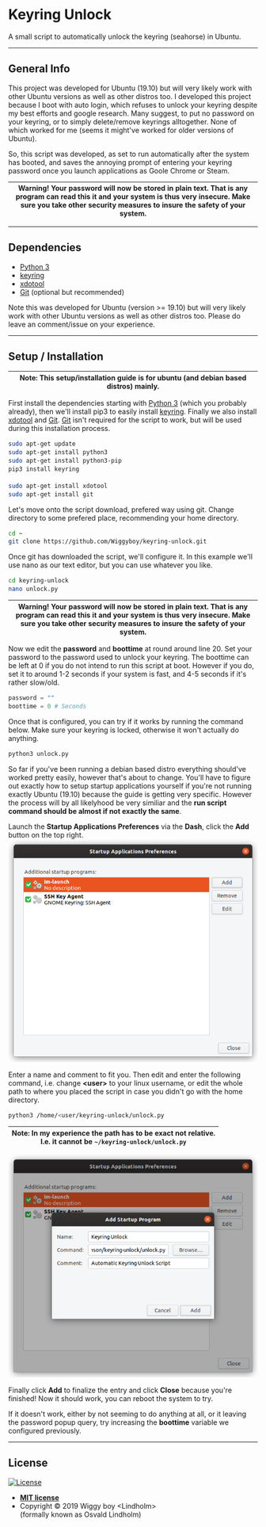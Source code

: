 # Keyring Unlock
A small script to automatically unlock the keyring (seahorse) in Ubuntu.

---
<!---
## Table of contents
* [General info](#general-info)
* [Setup / Installation](#setup-/-installation)
* [Contact](#contact)

---
-->

## General Info
This project was developed for Ubuntu (19.10) but will very likely work with other Ubuntu versions as well as other distros too. I developed this project because I boot with auto login, which refuses to unlock your keyring despite my best efforts and google research. Many suggest, to put no password on your keyring, or to simply delete/remove keyrings alltogether. None of which worked for me (seems it might've worked for older versions of Ubuntu).

So, this script was developed, as set to run automatically after the system has booted, and saves the annoying prompt of entering your keyring password once you launch applications as Goole Chrome or Steam.

| Warning! Your password will now be stored in plain text. That is any program can read this it and your system is thus very insecure. Make sure you take other security measures to insure the safety of your system.  |
| --- |

---

## Dependencies
* [Python 3](https://www.python.org/download/releases/3.0/)
* [keyring](https://pypi.org/project/keyring/)
* [xdotool](https://github.com/jordansissel/xdotool)
* [Git](https://git-scm.com/) (optional but recommended)

Note this was developed for Ubuntu (version >= 19.10) but will very likely work with other Ubuntu versions as well as other distros too. Please do leave an comment/issue on your experience.

---

## Setup / Installation
| Note: This setup/installation guide is for ubuntu (and debian based distros) mainly. |
| --- |

First install the dependencies starting with [Python 3](https://www.python.org/download/releases/3.0/) (which you probably already), then we'll install pip3 to easily install [keyring](https://pypi.org/project/keyring/). Finally we also install [xdotool](https://github.com/jordansissel/xdotool) and [Git](https://git-scm.com/). [Git](https://git-scm.com/) isn't required for the script to work, but will be used during this installation process.

```bash
sudo apt-get update
sudo apt-get install python3
sudo apt-get install python3-pip
pip3 install keyring

sudo apt-get install xdotool
sudo apt-get install git
```

Let's move onto the script download, prefered way using git. Change directory to some prefered place, recommending your home directory.

```bash
cd ~
git clone https://github.com/Wiggyboy/keyring-unlock.git
```

Once git has downloaded the script, we'll configure it. In this example we'll use nano as our text editor, but you can use whatever you like.
```bash
cd keyring-unlock
nano unlock.py
```

| Warning! Your password will now be stored in plain text. That is any program can read this it and your system is thus very insecure. Make sure you take other security measures to insure the safety of your system.  |
| --- |

Now we edit the **password** and **boottime** at round around line 20. Set your password to the password used to unlock your keyring. The boottime can be left at 0 if you do not intend to run this script at boot. However if you do, set it to around 1-2 seconds if your system is fast, and 4-5 seconds if it's rather slow/old.

```python
password = ""
boottime = 0 # Seconds
```

Once that is configured, you can try if it works by running the command below. Make sure your keyring is locked, otherwise it won't actually do anything.
```bash
python3 unlock.py
```

So far if you've been running a debian based distro everything should've worked pretty easily, however that's about to change. You'll have to figure out exactly how to setup startup applications yourself if you're not running exactly Ubuntu (19.10) because the guide is getting very specific. However the process will by all likelyhood be very similiar and the **run script command should be almost if not exactly the same**.

Launch the **Startup Applications Preferences** via the **Dash**, click the **Add** button on the top right.
![test image size](/imgs/1.png)

Enter a name and comment to fit you. Then edit and enter the following command, i.e. change **\<user\>** to your linux username, or edit the whole path to where you placed the script in case you didn't go with the home directory.
```bash
python3 /home/<user/keyring-unlock/unlock.py
```
| Note: In my experience the path has to be exact not relative. <br> I.e. it cannot be `~/keyring-unlock/unlock.py` |
| --- |

![test image size](/imgs/2.png)

Finally click **Add** to finalize the entry and click **Close** because you're finished! Now it should work, you can reboot the system to try.

If it doesn't work, either by not seeming to do anything at all, or it leaving the password popup query, try increasing the **boottime** variable we configured previously.

---

## License

[![License](http://img.shields.io/:license-mit-blue.svg?style=flat-square)](http://badges.mit-license.org)

- **[MIT license](http://opensource.org/licenses/mit-license.php)**
- Copyright &copy; 2019 Wiggy boy \<Lindholm\>\
  (formally known as Osvald Lindholm)